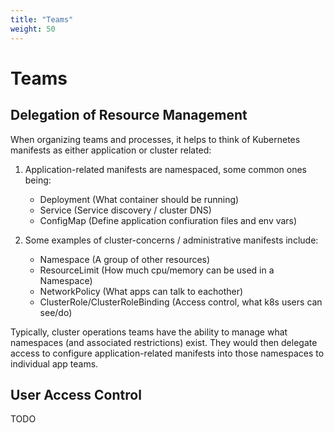 ```yaml
---
title: "Teams"
weight: 50
---
```


# Teams

## Delegation of Resource Management

When organizing teams and processes, it helps to think of Kubernetes manifests as either application or cluster related:

1. Application-related manifests are namespaced, some common ones being:
	- Deployment (What container should be running)
	- Service (Service discovery / cluster DNS)
	- ConfigMap (Define application confiuration files and env vars)

2. Some examples of cluster-concerns / administrative manifests include:
	- Namespace (A group of other resources)
	- ResourceLimit (How much cpu/memory can be used in a Namespace)
	- NetworkPolicy (What apps can talk to eachother)
	- ClusterRole/ClusterRoleBinding (Access control, what k8s users can see/do)

Typically, cluster operations teams have the ability to manage what namespaces (and associated restrictions) exist. They would then delegate access to configure application-related manifests into those namespaces to individual app teams.

## User Access Control

TODO

